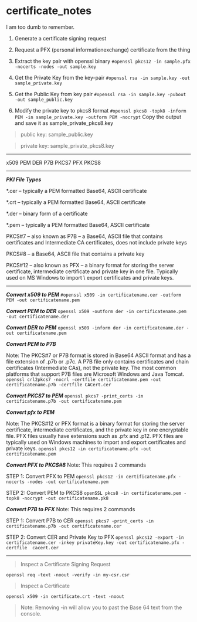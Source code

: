 # certificate_notes
I am too dumb to remember.

1. Generate a certificate signing request
  
3. Request a PFX (personal informationexchange) certificate from the thing
 
4. Extract the key pair with openssl binary
    `#openssl pkcs12 -in sample.pfx -nocerts -nodes -out sample.key`

5. Get the Private Key from the key-pair
    `#openssl rsa -in sample.key -out sample_private.key`

6. Get the Public Key from key pair
    `#openssl rsa -in sample.key -pubout -out sample_public.key`

7. Modify the private key to pkcs8 format
    `#openssl pkcs8 -topk8 -inform PEM -in sample_private.key -outform PEM -nocrypt`
    Copy the output and save it as sample_private_pkcs8.key

> public key:  sample_public.key

> private key: sample_private_pkcs8.key

---

x509
PEM
DER
P7B
PKCS7
PFX
PKCS8

---

***PKI File Types***

*.cer – typically a PEM formatted Base64, ASCII certificate

*.crt – typically a PEM formatted Base64, ASCII certificate

*.der – binary form of a certificate

*.pem – typically a PEM formatted Base64, ASCII certificate

PKCS#7 – also known as P7B – a Base64, ASCII file that contains certificates and Intermediate CA certificates, does not include private keys

PKCS#8 – a Base64, ASCII file that contains a private key

PKCS#12 – also known as PFX – a binary format for storing the server certificate, intermediate certificate and private key in one file. Typically used on MS Windows to import \ export certificates and private keys.


---

***Convert x509 to PEM***
`#openssl x509 -in certificatename.cer -outform PEM -out certificatename.pem`



***Convert PEM to DER***
`openssl x509 -outform der -in certificatename.pem -out certificatename.der`



***Convert DER to PEM***
`openssl x509 -inform der -in certificatename.der -out certificatename.pem`



***Convert PEM to P7B***

Note: The PKCS#7 or P7B format is stored in Base64 ASCII format and has a file extension of .p7b or .p7c.
A P7B file only contains certificates and chain certificates (Intermediate CAs), not the private key. The most common platforms that support P7B files are Microsoft Windows and Java Tomcat.
`openssl crl2pkcs7 -nocrl -certfile certificatename.pem -out certificatename.p7b -certfile CACert.cer`



***Convert PKCS7 to PEM***
`openssl pkcs7 -print_certs -in certificatename.p7b -out certificatename.pem`



***Convert pfx to PEM***

Note: The PKCS#12 or PFX format is a binary format for storing the server certificate, intermediate certificates, and the private key in one encryptable file. PFX files usually have extensions such as .pfx and .p12. PFX files are typically used on Windows machines to import and export certificates and private keys.
`openssl pkcs12 -in certificatename.pfx -out certificatename.pem`



***Convert PFX to PKCS#8***
Note: This requires 2 commands

STEP 1: Convert PFX to PEM
`openssl pkcs12 -in certificatename.pfx -nocerts -nodes -out certificatename.pem`



STEP 2: Convert PEM to PKCS8
`openSSL pkcs8 -in certificatename.pem -topk8 -nocrypt -out certificatename.pk8`



***Convert P7B to PFX***
Note: This requires 2 commands

STEP 1: Convert P7B to CER
`openssl pkcs7 -print_certs -in certificatename.p7b -out certificatename.cer`


STEP 2: Convert CER and Private Key to PFX
`openssl pkcs12 -export -in certificatename.cer -inkey privateKey.key -out certificatename.pfx -certfile  cacert.cer`



 ---

 

>Inspect a Certificate Signing Request

`openssl req -text -noout -verify -in my-csr.csr`

>Inspect a Certificate

`openssl x509 -in certificate.crt -text -noout`

>Note: Removing -in will allow you to past the Base 64 text from the console. 
